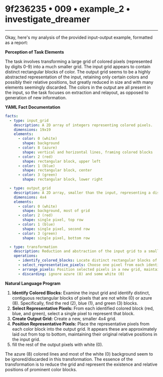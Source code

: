 # 9f236235 • 009 • example_2 • investigate_dreamer

---
Okay, here's my analysis of the provided input-output example, formatted as a report:

**Perception of Task Elements**

The task involves transforming a large grid of colored pixels (represented by digits 0-9) into a much smaller grid. The input grid appears to contain distinct rectangular blocks of color. The output grid seems to be a highly abstracted representation of the input, retaining only certain colors and possibly their relative positions, but greatly reduced in size and with many elements seemingly discarded. The colors in the output are all present in the input, so the task focuses on extraction and relayout, as opposed to generation of new information.

**YAML Fact Documentation**



```yaml
facts:
  - type: input_grid
    description: A 2D array of integers representing colored pixels.
    dimensions: 19x19
    elements:
      - color: 0 (white)
        shape: background
      - color: 8 (azure)
        shape: vertical and horizontal lines, framing colored blocks
      - color: 2 (red)
        shape: rectangular block, upper left
      - color: 1 (blue)
        shape: rectangular block, center
      - color: 3 (green)
        shape: rectangular block, lower right

  - type: output_grid
    description: A 2D array, smaller than the input, representing a distilled version of the input.
    dimensions: 4x4
    elements:
      - color: 0 (white)
        shape: background, most of grid
      - color: 2 (red)
        shape: single pixel, top row
      - color: 1 (blue)
        shape: single pixel, second row
      - color: 3 (green)
        shape: single pixel, bottom row

  - type: transformation
    description: Reduction and abstraction of the input grid to a smaller output grid.
    operations:
      - identify_colored_blocks: Locate distinct rectangular blocks of non-background, non-framing color.
      - select_representative_pixels: Choose one pixel from each identified block.
      - arrange_pixels: Position selected pixels in a new grid, maintaining approximate relative positions.
      - discarding: ignore azure (8) and some white (0)
```



**Natural Language Program**

1.  **Identify Colored Blocks:** Examine the input grid and identify distinct, contiguous rectangular blocks of pixels that are not white (0) or azure (8). Specifically, find the red (2), blue (1), and green (3) blocks.
2.  **Select Representative Pixels:** From each identified colored block (red, blue, and green), select a single pixel to represent that block.
3.  **Create Output Grid:** Create a new, smaller 4x4 grid.
4.  **Position Representative Pixels:** Place the representative pixels from each color block into the output grid. It appears these are approximately laid out from top to bottom, maintaining their original relative positions in the input grid.
5. fill the rest of the output pixels with white (0).

The azure (8) colored lines and most of the white (0) background seem to be ignored/discarded in this transformation. The essence of the transformation is to reduce the grid and represent the existence and relative positions of prominent color blocks.

